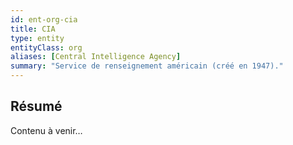 ```yaml
---
id: ent-org-cia
title: CIA
type: entity
entityClass: org
aliases: [Central Intelligence Agency]
summary: "Service de renseignement américain (créé en 1947)."
---
```


## Résumé
Contenu à venir…

